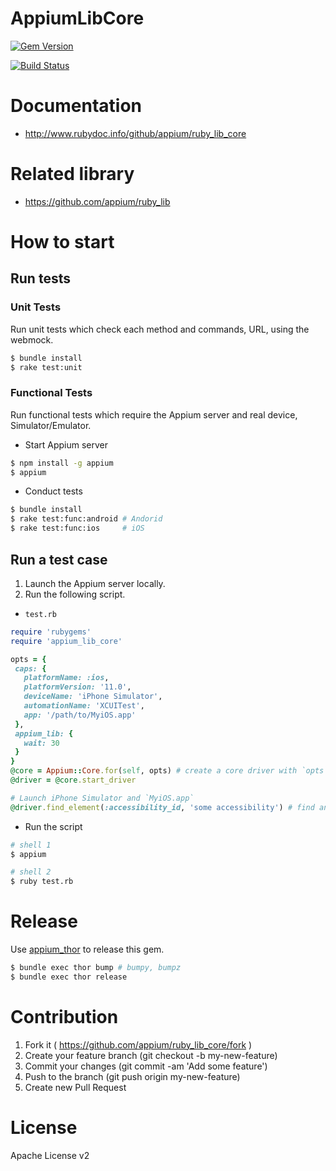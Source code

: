# AppiumLibCore

[![Gem Version](https://badge.fury.io/rb/appium_lib_core.svg)](https://badge.fury.io/rb/appium_lib_core)


[![Build Status](https://travis-ci.org/appium/ruby_lib_core.svg?branch=master)](https://travis-ci.org/appium/ruby_lib_core)

# Documentation

- http://www.rubydoc.info/github/appium/ruby_lib_core

# Related library
- https://github.com/appium/ruby_lib

# How to start
## Run tests
### Unit Tests
Run unit tests which check each method and commands, URL, using the webmock.

```bash
$ bundle install
$ rake test:unit
```

### Functional Tests
Run functional tests which require the Appium server and real device, Simulator/Emulator.

- Start Appium server
 ```bash
$ npm install -g appium
$ appium
```

- Conduct tests
 ```bash
$ bundle install
$ rake test:func:android # Andorid 
$ rake test:func:ios     # iOS
```

## Run a test case
1. Launch the Appium server locally.
2. Run the following script.

- `test.rb`
 ```ruby
require 'rubygems'
require 'appium_lib_core'

opts = {
  caps: {
    platformName: :ios,
    platformVersion: '11.0',
    deviceName: 'iPhone Simulator',
    automationName: 'XCUITest',
    app: '/path/to/MyiOS.app'
  },
  appium_lib: {
    wait: 30
  }
}
@core = Appium::Core.for(self, opts) # create a core driver with `opts` and extend methods into `self`
@driver = @core.start_driver

# Launch iPhone Simulator and `MyiOS.app`
@driver.find_element(:accessibility_id, 'some accessibility') # find an element
```

- Run the script
```bash
# shell 1
$ appium

# shell 2
$ ruby test.rb
```

# Release
Use [appium_thor](https://github.com/appium/appium_thor) to release this gem.

```bash
$ bundle exec thor bump # bumpy, bumpz
$ bundle exec thor release
```

# Contribution
1. Fork it ( https://github.com/appium/ruby_lib_core/fork )
2. Create your feature branch (git checkout -b my-new-feature)
3. Commit your changes (git commit -am 'Add some feature')
4. Push to the branch (git push origin my-new-feature)
5. Create new Pull Request

# License
Apache License v2
